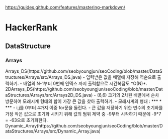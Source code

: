 https://guides.github.com/features/mastering-markdown/
# HackerRank
<h2>DataStructure</h2>
<h3>Arrays</h3>
Arrays_DS(https://github.com/seobyoungjun/seoCoding/blob/master/DataStructures/Arrays/src/Arrays_DS.java)
 - 입력받은 값을 배열에 저장해 역순으로 출력하기.
 - 배열의 N-1부터 0번째 인덱스 까지 출력함으로 시간복잡도 *O(N)*.
2DArrays_DS(https://github.com/seobyoungjun/seoCoding/blob/master/DataStructures/Arrays/src/Arrays2D_DS.java)
 - (6,6) 크기의 2차원 배열에서 순차 방문하여 모래시계 형태의 합이 가장 큰 값을 찾아 출력하기.
 - 모래시계의 형태 : ***
                      *
                     ***
 - i,j를 0부터 4까지 이중 for문을 돌린다.
 - 큰 값을 저장하기 위한 변수의 초기화를 가장 작은 값으로 초기화 시키기 위해 값의 범위 제약 중 -9부터 시작하기 때문에 -9*7 = -63으로 초기화한다.
Dynamic_Array(https://github.com/seobyoungjun/seoCoding/blob/master/DataStructures/Arrays/src/Dynamic_Array.java)

